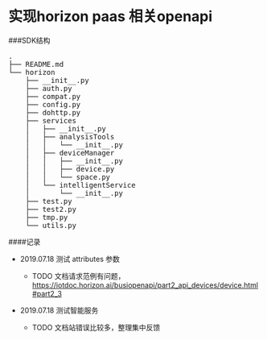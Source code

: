 # 实现horizon paas 相关openapi

###SDK结构
<pre>
.
├── README.md
└── horizon
    ├── __init__.py
    ├── auth.py
    ├── compat.py
    ├── config.py
    ├── dohttp.py
    ├── services
    │   ├── __init__.py
    │   ├── analysisTools
    │   │   └── __init__.py
    │   ├── deviceManager
    │   │   ├── __init__.py
    │   │   ├── device.py
    │   │   └── space.py
    │   └── intelligentService
    │       └── __init__.py
    ├── test.py
    ├── test2.py
    ├── tmp.py
    └── utils.py
</pre>

####记录
- 2019.07.18 测试 attributes 参数
    - TODO 文档请求范例有问题，https://iotdoc.horizon.ai/busiopenapi/part2_api_devices/device.html#part2_3

- 2019.07.18 测试智能服务
    - TODO 文档站错误比较多，整理集中反馈